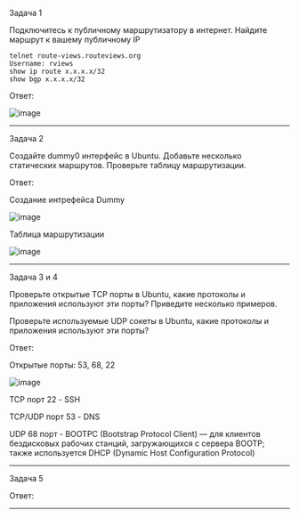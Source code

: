 Задача 1

Подключитесь к публичному маршрутизатору в интернет. Найдите маршрут к вашему публичному IP

    telnet route-views.routeviews.org
    Username: rviews
    show ip route x.x.x.x/32
    show bgp x.x.x.x/32

Ответ:

![image](https://user-images.githubusercontent.com/65549218/146752988-911ece37-8e36-406a-8dca-af2de11a9381.png)

_________________________________________________________________________________________________________________________________________________________________________________

Задача 2

Создайте dummy0 интерфейс в Ubuntu. Добавьте несколько статических маршрутов. Проверьте таблицу маршрутизации.

Ответ:

Создание интрефейса Dummy

![image](https://user-images.githubusercontent.com/65549218/146757212-72e94620-2f3b-42c5-a894-f507a7793f6d.png)

Таблица маршрутизации

![image](https://user-images.githubusercontent.com/65549218/146757232-775444ea-0550-46b5-90a5-bf2d437c02ce.png)


_________________________________________________________________________________________________________________________________________________________________________________

Задача 3 и 4

Проверьте открытые TCP порты в Ubuntu, какие протоколы и приложения используют эти порты? Приведите несколько примеров.

Проверьте используемые UDP сокеты в Ubuntu, какие протоколы и приложения используют эти порты?

Ответ:

Открытые порты: 53, 68, 22

![image](https://user-images.githubusercontent.com/65549218/146757684-e1a97287-d5a1-429b-ab05-99224de564f5.png)

TCP порт 22 - SSH 

TCP/UDP порт 53 - DNS 

UDP 68 порт - BOOTPC (Bootstrap Protocol Client) — для клиентов бездисковых рабочих станций, загружающихся с сервера BOOTP; также используется DHCP (Dynamic Host Configuration Protocol)

_________________________________________________________________________________________________________________________________________________________________________________

Задача 5


Ответ:
__________________________________________________________________________________________________________________________________________________________________________________
